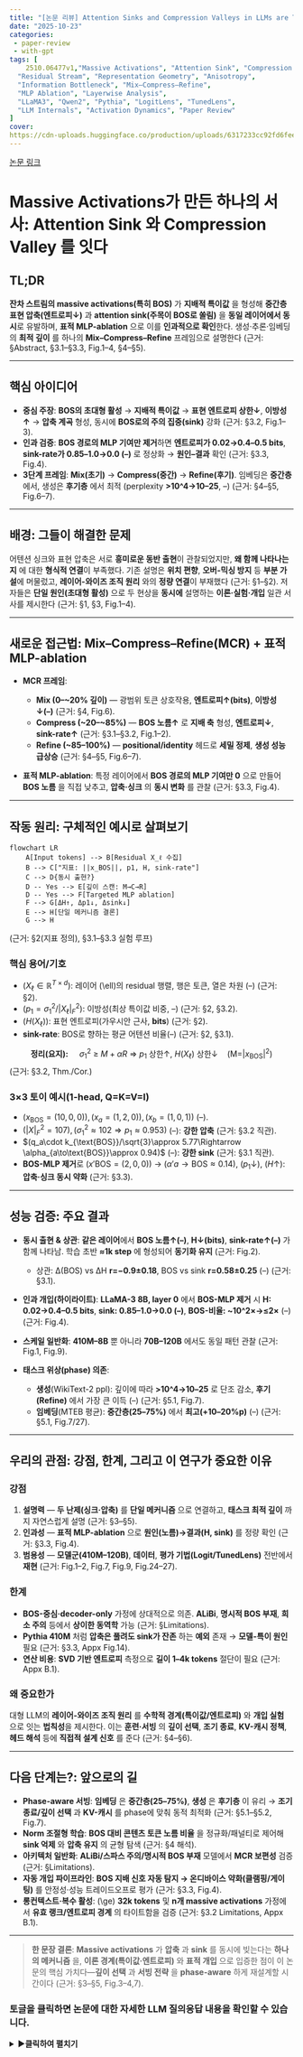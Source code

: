 ```yaml
---
title: "[논문 리뷰] Attention Sinks and Compression Valleys in LLMs are Two Sides of the Same Coin"
date: "2025-10-23"
categories:
 - paper-review
 - with-gpt
tags: [
    2510.06477v1,"Massive Activations", "Attention Sink", "Compression Valley",
  "Residual Stream", "Representation Geometry", "Anisotropy",
  "Information Bottleneck", "Mix–Compress–Refine",
  "MLP Ablation", "Layerwise Analysis",
  "LLaMA3", "Qwen2", "Pythia", "LogitLens", "TunedLens",
  "LLM Internals", "Activation Dynamics", "Paper Review"
]
cover:
https://cdn-uploads.huggingface.co/production/uploads/6317233cc92fd6fee317e030/yNP71PjobVvLDgJ0R0qV2.png
---
```

[논문 링크](https://arxiv.org/abs/2510.06477v1)









# Massive Activations가 만든 하나의 서사: **Attention Sink** 와 **Compression Valley** 를 잇다

## TL;DR

**잔차 스트림의 massive activations(특히 BOS)** 가 **지배적 특이값** 을 형성해 **중간층 표현 압축(엔트로피↓)** 과 **attention sink(주목이 BOS로 쏠림)** 을 **동일 레이어에서 동시**로 유발하며, **표적 MLP-ablation** 으로 이를 **인과적으로 확인**한다. 생성·추론·임베딩의 **최적 깊이** 를 하나의 **Mix–Compress–Refine** 프레임으로 설명한다 (근거: §Abstract, §3.1–§3.3, Fig.1–4, §4–§5).

---

## 핵심 아이디어

* **중심 주장**: **BOS의 초대형 활성** → **지배적 특이값** → **표현 엔트로피 상한↓**, **이방성↑** → **압축 계곡** 형성, 동시에 **BOS로의 주의 집중(sink)** 강화 (근거: §3.2, Fig.1–3).
* **인과 검증**: **BOS 경로의 MLP 기여만 제거**하면 **엔트로피가 0.02→0.4–0.5 bits**, **sink-rate가 0.85–1.0→0.0 (–)** 로 정상화 → **원인–결과** 확인 (근거: §3.3, Fig.4).
* **3단계 프레임**: **Mix(초기)** → **Compress(중간)** → **Refine(후기)**. 임베딩은 **중간층** 에서, 생성은 **후기층** 에서 최적 (perplexity **>10^4→10–25**, –) (근거: §4–§5, Fig.6–7).

---

## 배경: 그들이 해결한 문제

어텐션 싱크와 표현 압축은 서로 **흥미로운 동반 출현**이 관찰되었지만, **왜 함께 나타나는지** 에 대한 **형식적 연결**이 부족했다. 기존 설명은 **위치 편향**, **오버-믹싱 방지** 등 **부분 가설**에 머물렀고, **레이어-와이즈 조직 원리** 와의 **정량 연결**이 부재했다 (근거: §1–§2). 저자들은 **단일 원인(초대형 활성)** 으로 두 현상을 **동시에** 설명하는 **이론·실험·개입** 일관 서사를 제시한다 (근거: §1, §3, Fig.1–4).

---

## 새로운 접근법: **Mix–Compress–Refine(MCR)** + **표적 MLP-ablation**

* **MCR 프레임**:

  * **Mix (0–~20% 깊이)** — 광범위 토큰 상호작용, **엔트로피↑(bits)**, **이방성↓(–)** (근거: §4, Fig.6).
  * **Compress (~20–~85%)** — **BOS 노름↑** 로 **지배 축** 형성, **엔트로피↓**, **sink-rate↑** (근거: §3.1–§3.2, Fig.1–2).
  * **Refine (~85–100%)** — **positional/identity** 헤드로 **세밀 정제**, **생성 성능 급상승** (근거: §4–§5, Fig.6–7).
* **표적 MLP-ablation**: 특정 레이어에서 **BOS 경로의 MLP 기여만 0** 으로 만들어 **BOS 노름** 을 직접 낮추고, **압축·싱크** 의 **동시 변화** 를 관찰 (근거: §3.3, Fig.4).

---

## 작동 원리: 구체적인 예시로 살펴보기

```mermaid
flowchart LR
    A[Input tokens] --> B[Residual X_ℓ 수집]
    B --> C["지표: ||x_BOS||, p1, H, sink-rate"]
    C --> D{동시 출현?}
    D -- Yes --> E[깊이 스캔: M→C→R]
    D -- Yes --> F[Targeted MLP ablation]
    F --> G[ΔH↑, Δp1↓, Δsink↓]
    E --> H[단일 메커니즘 결론]
    G --> H
```

(근거: §2(지표 정의), §3.1–§3.3 실험 루프)

### 핵심 용어/기호

* $(X_\ell\in\mathbb{R}^{T\times d})$: 레이어 (\ell)의 residual 행렬, 행은 토큰, 열은 차원 (–) (근거: §2).
* $(p_1=\sigma_1^2/|X_\ell|_F^2)$: 이방성(최상 특이값 비중, –) (근거: §2, §3.2).
* $(H(X_\ell))$: 표현 엔트로피(가우시안 근사, **bits**) (근거: §2).
* **sink-rate**: BOS로 향하는 평균 어텐션 비율(–) (근거: §2, §3.1).

$$
\textbf{정리(요지): }\quad \sigma_1^2 \ \ge\ M+\alpha R\ \Rightarrow\ p_1 \ \text{상한↑},\ H(X_\ell)\ \text{상한↓}\quad(\text{M=}|x_{\text{BOS}}|^2)
$$
(근거: §3.2, Thm./Cor.)

### 3×3 토이 예시(1-head, Q=K=V=I)

* $(x_{\text{BOS}}=(10,0,0)), (x_a=(1,2,0)), (x_b=(1,0,1))$ (–).
* $(|X|_F^2=107), (\sigma_1^2\approx 102\Rightarrow p_1\approx 0.953)$ (–): **강한 압축** (근거: §3.2 직관).
* $(q_a\cdot k_{\text{BOS}}/\sqrt{3}\approx 5.77\Rightarrow \alpha_{a\to\text{BOS}}\approx 0.94)$ (–): **강한 sink** (근거: §3.1 직관).
* **BOS-MLP 제거**로 $(x'{\text{BOS}}=(2,0,0))$ → $(\alpha'{a\to\text{BOS}}\approx 0.14)$, $(p_1\downarrow)$, $(H\uparrow)$: **압축·싱크 동시 약화** (근거: §3.3).

---

## 성능 검증: 주요 결과

* **동시 출현 & 상관**: **같은 레이어**에서 **BOS 노름↑(–)**, **H↓(bits)**, **sink-rate↑(–)** 가 함께 나타남. 학습 초반 **≈1k step** 에 형성되어 **동기화 유지** (근거: Fig.2).

  * 상관: Δ(BOS) vs ΔH **r=−0.9±0.18**, BOS vs sink **r=0.58±0.25** (–) (근거: §3.1).
* **인과 개입(하이라이트)**: **LLaMA-3 8B, layer 0** 에서 **BOS-MLP 제거** 시 **H: 0.02→0.4–0.5 bits**, **sink: 0.85–1.0→0.0 (–)**, **BOS-비율: ~10^2×→≤2×** (–) (근거: Fig.4).
* **스케일 일반화**: **410M–8B** 뿐 아니라 **70B–120B** 에서도 동일 패턴 관찰 (근거: Fig.1, Fig.9).
* **태스크 위상(phase) 의존**:

  * **생성**(WikiText-2 ppl): 깊이에 따라 **>10^4→10–25** 로 단조 감소, **후기(Refine)** 에서 가장 큰 이득 (–) (근거: §5.1, Fig.7).
  * **임베딩**(MTEB 평균): **중간층(25–75%)** 에서 **최고(+10–20%p)** (–) (근거: §5.1, Fig.7/27).

---

## 우리의 관점: 강점, 한계, 그리고 이 연구가 중요한 이유

### 강점

1. **설명력** — **두 난제(싱크·압축)** 를 **단일 메커니즘** 으로 연결하고, **태스크 최적 깊이** 까지 자연스럽게 설명 (근거: §3–§5).
2. **인과성** — **표적 MLP-ablation** 으로 **원인(노름)→결과(H, sink)** 를 정량 확인 (근거: §3.3, Fig.4).
3. **범용성** — **모델군(410M–120B)**, **데이터**, **평가 기법(Logit/TunedLens)** 전반에서 **재현** (근거: Fig.1–2, Fig.7, Fig.9, Fig.24–27).

### 한계

* **BOS-중심·decoder-only** 가정에 상대적으로 의존. **ALiBi**, **명시적 BOS 부재**, **희소 주의** 등에서 **상이한 동역학** 가능 (근거: §Limitations).
* **Pythia 410M** 처럼 **압축은 풀려도 sink가 잔존** 하는 **예외** 존재 → **모델-특이 원인** 필요 (근거: §3.3, Appx Fig.14).
* **연산 비용**: **SVD 기반 엔트로피** 측정으로 **길이 1–4k tokens** 절단이 필요 (근거: Appx B.1).

### 왜 중요한가

대형 LLM의 **레이어-와이즈 조직 원리** 를 **수학적 경계(특이값/엔트로피)** 와 **개입 실험** 으로 잇는 **법칙성**을 제시한다. 이는 **훈련·서빙** 의 **깊이 선택**, **조기 종료**, **KV-캐시 정책**, **헤드 해석** 등에 **직접적 설계 신호** 를 준다 (근거: §4–§6).

---

## 다음 단계는?: 앞으로의 길

* **Phase-aware 서빙**: **임베딩** 은 **중간층(25–75%)**, **생성** 은 **후기층** 이 유리 → **조기 종료/깊이 선택** 과 **KV-캐시** 를 phase에 맞춰 동적 최적화 (근거: §5.1–§5.2, Fig.7).
* **Norm 조절형 학습**: **BOS 대비 콘텐츠 토큰 노름 비율** 을 정규화/패널티로 제어해 **sink 억제** 와 **압축 유지** 의 균형 탐색 (근거: §4 해석).
* **아키텍처 일반화**: **ALiBi/스파스 주의/명시적 BOS 부재** 모델에서 **MCR 보편성** 검증 (근거: §Limitations).
* **자동 개입 파이프라인**: **BOS 지배 신호 자동 탐지 → 온디바이스 약화(클램핑/게이팅)** 를 안정성·성능 트레이드오프로 평가 (근거: §3.3, Fig.4).
* **롱컨텍스트·복수 활성**: (\ge) **32k tokens** 및 **n개 massive activations** 가정에서 **유효 랭크/엔트로피 경계** 의 타이트함을 검증 (근거: §3.2 Limitations, Appx B.1).

---

> **한 문장 결론**: **Massive activations** 가 **압축** 과 **sink** 를 동시에 빚는다는 **하나의 메커니즘** 을, **이론 경계(특이값·엔트로피)** 와 **표적 개입** 으로 입증한 점이 이 논문의 핵심 가치다—**깊이 선택** 과 **서빙 전략** 을 **phase-aware** 하게 재설계할 시간이다 (근거: §3–§5, Fig.3–4,7).


### 토글을 클릭하면 논문에 대한 자세한 LLM 질의응답 내용을 확인할 수 있습니다.

<details markdown="block">
<summary>▶️<strong>클릭하여 펼치기</strong></summary>


## 프롬프트 1.1.1 (연구의 공백)

```
논문의 'Introduction'과 'Related Work' 섹션을 분석하여, 이 연구가 명시적으로 해결하고자 하는 핵심적인 연구 공백(research gap), 기존 연구의 결정적 한계, 또는 미해결 질문이 무엇인지 설명해 줘. 저자들이 설명하는, 이 논문 출판 시점의 '최신 기술(state of the art)'은 어떤 상태였는지 요약해 줘.
```


### **핵심 요약**

* **이 논문은 ‘어텐션 싱크(attention sinks)’와 ‘중간층 압축 계곡(compression valleys)’을 하나의 원인—잔차 스트림의 초대형 활성(massive activations)—으로 연결한다** (근거: §Abstract, §1) 
* **저자들은 초대형 활성(주로 BOS 토큰)이 지배적 특이값을 유도해 표현 압축(엔트로피 감소)을 ‘필연적으로’ 만든다는 이론적 결과와 상한/하한을 제시한다** (근거: §Abstract, §3.2, Thm./Cor.) 
* **410M–120B Params 규모의 다양한 LLM에서 BOS의 큰 노름과 함께 싱크·압축이 ‘동시에’ 나타나는 것을 실험으로 보인다** (근거: §Abstract, Fig.1, §3.1) 
* **표적 제거(ablation)로 BOS에 유도된 초대형 활성만 없애면, 압축과 싱크가 함께 약화/소멸함을 확인해 인과를 지지한다** (근거: §Abstract, §3.3, Fig.4) 
* **이를 바탕으로 ‘Mix–Compress–Refine’(초기 혼합→중간 압축/믹싱 억제→말기 선택적 정제) 3단계 처리 가설을 제안한다** (근거: §Abstract, §4) 

---

### 1) 이 논문이 겨냥한 **핵심 연구 공백**

* **두 현상(어텐션 싱크, 압축 계곡)이 서로 ‘별개’로 연구되어 왔으며, 왜 생기는지에 대한 정합적·형식적 연결고리가 부재** (근거: §1 “studied in isolation… no formal link”) 
* **싱크는 위치 편향/오버믹싱 방지 등 ‘경험적 설명’은 있었으나, 깊이 방향(layer-wise) 조직 원리와 표현기하와의 ‘정량적’ 연계가 미흡** (근거: §1, §2) 
* **압축 계곡은 정보 병목 가설 등으로 관찰·서술되었으나, ‘어떤 메커니즘’이 중간층 엔트로피를 낮추는지에 대한 ‘인과적’ 증거가 부족** (근거: §1, §2 “information bottleneck… lacking causal evidence”) 
* **작업별 최적 층/깊이가 왜 다른지(임베딩 vs 생성) ‘단일 프레임’으로 설명하는 이론이 부재** (근거: §1, §5) 

> 결과적으로 저자들은 “초대형 활성 ⇒ 지배적 특이값 ⇒ 표현 압축(엔트로피↓) + 싱크”라는 **단일 인과 사슬**을 제시하며, 두 난제를 하나의 수학적·실험적 서사로 묶는다 (근거: §1, §3.2, Fig.1–4). 

---

### 2) **기존 연구의 결정적 한계/미해결 질문**

* **어텐션 싱크**:

  * 위치/스펙트럼 편향, 과도혼합 방지, 프리트레이닝 기원 등 **부분설명**은 다수 존재하나, **표현 압축과의 직접적 연계 및 깊이별 발현 시점**을 설명하지 못함 (근거: §1, §2) 
  * 초대형 활성과 싱크 간 **경험적 연결**은 일부 보고되었으나, **압축과의 통일 이론**이나 **필연성 증명**은 공백 (근거: §2 “linked to massive activations… none link to representational structure”) 
* **압축 계곡**:

  * 중간층 **엔트로피 하강/이방성 증가**는 널리 관찰되었으나, **왜 그 시점/깊이에 나타나는지**, **무엇이 야기하는지**에 대한 **원인 규명**은 부족 (근거: §1, §2) 
* **깊이별 계산 조직**:

  * 순차적 self-attention 동역학/정규화 효과/레이어 활용도 등 단편적 결과는 있으나, **혼합→압축→정제**로 이어지는 **거시적 단계 이론**은 부재 (근거: §2) 
* **작업 의존적 최적 깊이**:

  * 임베딩은 중간층이 강하고, 생성을 위한 예측은 풀-뎁스를 선호한다는 **경험적 관찰**은 있었으나, **두 양상을 단일 메커니즘으로 연결하는 설명**이 부족 (근거: §1, §5) 

---

### 3) 출판 시점 **SOTA 요약** (문헌 맥락, 무엇이 ‘최신’이었나)

* **어텐션 싱크(Attention Sinks)**

  * 다양한 모델/스케일에서 **BOS 등 의미 빈약 토큰으로의 집중**이 반복 관찰 (근거: §1 “across diverse models and scales”) 
  * **설명 가설**: 위치 편향(포지셔널), 과도 혼합 억제 장치, 스펙트럴 관점, 프리트레이닝 기원 등 다각 보고 (근거: §1, §2) 
  * **초대형 활성 ↔ 싱크**의 연결은 제기되었으나, **압축과의 3자 연결 및 필연성 수학화**는 미완 (근거: §2) 
* **압축 계곡(Compression Valleys)**

  * **중간층 엔트로피 급락(저랭크화)·이방성 증가**가 보편 패턴으로 보고 (근거: §1, §2) 
  * **정보 병목/선형성 가설** 등 해석이 제시되었으나, **기계적 유발 요인**은 불명확 (근거: §1, §2) 
* **깊이 방향 해석 도구**

  * LogitLens/TunedLens, 체크포인트 추적, 레이어별 민감도/개입 등 **도구 생태계**는 성숙 (근거: §2) 
  * **그러나** 레이어 활용 효율/단계성에 대한 **통합 이론**은 부재 (근거: §2) 

---

### 4) 이 논문의 **명시적 기여(공백 해소 전략)** — *Intro 관점 정리*

* **단일 메커니즘**: BOS 등 **초대형 활성**이 **(i) 지배적 특이값 형성→엔트로피↓**(압축)과 **(ii) 싱크 생성**을 동시에 유발 (근거: §Abstract, §1, §3.2) 
* **이론적 엄밀화**: **특이값/엔트로피 상·하한**으로 **압축의 필연성**을 증명 (근거: §3.2, Thm./Cor.) 
* **보편성 검증**: **410M–120B Params** 다수 모델·데이터셋에서 **동시 출현**을 관찰 (근거: §3.1, Fig.1–2) 
* **인과 검증**: **표적 MLP 제거**로 **싱크·압축 동시 소거/감쇠** 확인 (근거: §3.3, Fig.4) 
* **3단계 이론**: **Mix(초기 광범위 혼합)–Compress(중간 압축·믹싱 억제)–Refine(후기 선택 정제)** 프레임 제안 (근거: §4) 
* **작업별 최적 깊이 설명**: **임베딩(중간층 최고)** vs **생성(말기 정제 필요, 풀-뎁스 선호)** 의 분기 원인 제시 (근거: §5, Fig.7) 

---

### **요점 정리**

* **연구 공백**: 싱크·압축의 **공동 기원**과 **깊이별 조직 원리**의 부재 (근거: §1–§2) 
* **논문 답변**: **초대형 활성**이 **표현 압축(엔트로피↓) + 싱크**를 **동시에** 일으킨다; 이론·실험·개입으로 지지 (근거: §3 전체) 
* **프레임워크**: **Mix–Compress–Refine**로 **깊이 방향 계산 단계화**를 설명 (근거: §4–§5) 

> 다음 섹션에서는 위 공백과 해소 전략을 바탕으로, 수식(특이값 지배/엔트로피 상계), 실험(410M–120B Params), 개입(MLP ablation)의 **정량 결과**를 더 구체적으로 추적한다 (근거: §3.1–§3.3). 


## 프롬프트 1.1.2 (핵심 가설)

```
이 논문의 중심 가설(central hypothesis) 또는 핵심 주장은 무엇인가? '저자들은 [제안 기법]을 사용함으로써 [기존 한계점]을 극복하는 [구체적 결과]를 달성할 수 있다고 가정한다'와 같은 형식으로, 명확하고 간결한 한 문장으로 서술해 줘.
```

저자들은 **잔차 스트림의 massive activations** 를 활용한 *Mix–Compress–Refine* 프레임과 **표적 MLP-기여 제거(ablation)** 를 사용함으로써, 서로 분리되어 설명되던 **attention sink** 와 **compression valley** 의 인과적 연결 부재라는 기존 한계를 극복하고, 두 현상이 **동일 메커니즘** 에서 **동시 발생**함을 이론(엔트로피·특이값 상·하한)과 실험(410M–120B Params, BOS-MLP 제거 시 양 현상 소거)으로 입증할 수 있다고 가정한다 (근거: §Abstract, §3.2, §3.3, §4).    



## 프롬프트 1.2.1 (독창성 식별)

```
논문 전체를 바탕으로, 가장 중요하고 독창적인 기여(contribution) 1~3가지를 구별되는 항목으로 나열해 줘. 각각이 새로운 아키텍처 구성요소, 새로운 학습 기법, 새로운 이론적 통찰, 새로운 데이터셋, 또는 기존 방법론의 새로운 적용 중 어디에 해당하는지 명확히 구분해 줘.
```


### 1) **단일 메커니즘 + 3단계 프레임** *(새로운 이론적 통찰)*

* **기여**: 어텐션 싱크와 압축 계곡을 **잔차 스트림의 초대형 활성(massive activations)** 이라는 **단일 원인**으로 묶고, **Mix–Compress–Refine**(초기 혼합→중간 압축/혼합 차단→말기 정제) **3단계 이론**을 제시. (근거: §Abstract, §1, §4; Fig.1)    
* **핵심 수치**: BOS 토큰 노름 급증이 **10^3–10^4 (무차원)** 구간에서 관찰될 때, **엔트로피 < 0.5 bits** 및 **싱크율 ≈ 1.0 (무차원)** 이 동시 발생. (근거: Fig.1) 
* **범용성**: **410M–120B Params** 다수 모델에서 동시 출현·동기화 패턴을 보고. (근거: §Contrib.) 

---

### 2) **압축의 ‘필연성’에 대한 수학적 보증** *(새로운 이론적 통찰)*

* **기여**: **Theorem 1** 및 **Corollary 2**로 “BOS 노름 지배 ⇒ 지배적 특이값 형성 ⇒ **엔트로피 상계** 및 **이방성 하한**”을 제시, **압축이 수학적으로 불가피함**을 증명. (근거: §3.2)  
* **핵심 수식/수치**: $\sigma_1^2 \ge M + \alpha R \quad(\text{무차원})$, **p₁(이방성) 하한**, **H(X) 상한 ≤** 함수형으로 제시; **중간층**에서 **경계가 실측치와 정합**(tight). (근거: §3.2; Fig.3)   
* **실증 정합성**: **Pythia 410M** 등에서 **σ₁² ≈ ∥x_{BOS}∥² ≈ ∥X∥²_F (무차원)** 으로 **준-랭크1 구조** 확인. (근거: Fig.3) 

---

### 3) **표적 MLP-기여 제거에 의한 인과 검증** *(기존 방법론의 새로운 적용 / 실험적 인과 규명)*

* **기여**: **BOS 경로의 MLP 기여만 0으로 만드는 표적 ablation** 으로, **압축 소거** 및 **싱크 감소/소거**를 유도하여 **인과성**을 검증. (근거: §3.3; Fig.4, Fig.14)   
* **핵심 수치(예: Llama-3 8B)**: **엔트로피 0.02 bits → 0.4–0.5 bits**, **싱크율 0.85–1.0 → 0.0 (모두 무차원)**, **BOS 노름 지배 10^2× → ≤ 2× (무차원 비율)**. (근거: Fig.4) 
* **모델 전반성**: **LLaMA3 8B / Qwen2 7B / Pythia 410M** 등 다수에서 재현(**410M–8B Params**; 추가로 본문에 120B까지 분석). (근거: Fig.14; §Contrib.)  

> 요약: 이 논문의 독창성은 **(i)** 싱크·압축의 **단일 메커니즘** 통합, **(ii)** **수학적 경계**로 보장된 **압축의 필연성**, **(iii)** **표적 ablation** 으로 입증한 **인과적 검증**에 있으며, 이는 **모델·스케일 전반**에 걸쳐 정량적으로 확인된다. (근거: §1–§4; Fig.1,3,4,14)    


## 프롬프트 1.2.2 (저자 관점에서의 강점)

```
저자들의 관점에서, 자신들의 접근법이 이전 방법들보다 우월한 이유는 무엇인가? 그들이 자신들의 연구가 지닌 독창성과 강점을 뒷받침하기 위해 사용하는 핵심 논거를 인용하거나 알기 쉽게 설명해 줘.
```


* **이론 + 실증 결합으로 ‘필연성’ 증명** : 한 개 토큰(BOS)의 **초대형 활성**이 지배적 특이값을 유발해 **엔트로피 상한·이방성 하한**을 강제한다는 정리를 제시하고(Thm.1, Cor.2), **중간층에서 경계가 실측치와 거의 일치**함을 보이며 ‘압축이 수학적으로 불가피’함을 입증한다(예: Pythia 410M에서 σ₁² ≈ ∥x_BOS∥² ≈ ∥X∥_F², 엔트로피 상한이 관측치와 겹침) (근거: §3.2, Fig.3).   

* **상관을 넘어 ‘인과’ 검증** : **표적 MLP 기여 제거**(BOS 경로만 0)라는 개입으로, LLaMA-3 8B에서 **엔트로피가 0.02 bits → 0.4–0.5 bits**, **싱크율이 0.85–1.0 → 0.0**, **BOS 노름 우세가 10²× → ≤ 2×** 로 변하는 **원인–결과** 를 직접 확인한다(모델 전반 재현) (근거: §3.3, Fig.4, Appx B.1).   

* **범모델·범스케일 ‘보편성’ + 학습초기 ‘안정성’** : Pythia 410M/6.9B, LLaMA-3 8B, Qwen2 7B, Gemma 7B, Bloom 1.7B에서 **동시 출현**을 보이고, **r = −0.9 ± 0.18 (BOS-노름 변화 vs 엔트로피), r = 0.58 ± 0.25 (BOS-노름 vs 싱크율)** 의 강한 상관을 보고한다. **~1k step** 부근에서 세 현상이 함께 나타나며, **레이어 위치가 입력과 무관하게 고정**되는 **구조적(아키텍처) 특성**임을 주장한다. 70B–120B까지 확장 검증(Appx) (근거: §3.1, Fig.1–2, Appx B.1).   

* **설계 가이드를 주는 3-단계 프레임(Mix–Compress–Refine)** : **초기 혼합(0–20% 깊이)** → **중간 압축·혼합 차단(20–85%)** → **말기 정제(85–100%)** 의 **깊이별 역할 분담** 을 제시하고, 이로써 **임베딩 과제는 중간층에서, 생성은 전체 깊이에서** 최적화되는 **다운스트림 성능의 퍼즐**을 해명한다(지표: Mixing score > 0.7 → Massive activation 출현 이후 급감) (근거: §4, Fig.4, Fig.18(Appx)).    

* **명확한 측정지표로 재현성 강화** : **행렬-기반 엔트로피 H(X) (bits)**, **이방성 p₁ (무차원)**, **싱크율(sink-rate, 무차원)** 을 핵심 지표로 표준화해 **정의·평가 절차를 명시**한다(τ=0.3, BOS 중심 분석) (근거: §2).  


## 프롬프트 1.3.1 (알고리즘 단계별 설명)

```
핵심 알고리즘, 모델 아키텍처, 또는 주요 방법론을 단계별(step-by-step)로 설명해 줘. 독자는 AI 분야의 대학원생 수준이라고 가정해. 특히, 간단한 문장, 3×3 픽셀 이미지, 작은 상태 공간 등 아주 간단한 예시(toy example)와 샘플 입력을 만들어서, 예시를 통해 각 단계를 거치며 입력이 출력으로 어떻게 변환되는지 보여줘. 등장하는 모든 핵심 용어와 변수는 그 즉시 정의해 줘.
```


> 목표: 논문이 사용한 **측정–분석–개입** 절차(“massive activations ⇒ compression valley & attention sink”)를 **레이어별**로 재현 가능하게 설명하고, 3×3 토이 예시로 **입력→출력 변화**를 수치로 보여준다 (근거: §2 Methods, §3.1–§3.3, Fig.1–Fig.4).

---

### 용어와 기호(즉시 정의)

* **Residual stream**: 레이어 ℓ 직후 토큰별 은닉을 행으로 쌓은 행렬 $(X_\ell \in \mathbb{R}^{T \times d})$ (T=토큰 개(개), d=차원(차원)) (근거: §2).
* **Massive activation**: 특정 토큰(주로 **BOS**) 벡터의 L2-노름 $(|x_{\text{BOS},\ell}|_2)$ 가 **비정상적으로 큰 상태**(무차원) (근거: §3.1, Fig.1).
* **Anisotropy (p_1)**: $(p_1(X_\ell)=\sigma_1^2 / |X_\ell|_F^2)$ (상위 특이값 제곱이 전체 에너지에서 차지하는 비율, 무차원) — 값이 클수록 **한 축으로 압축** (근거: §2, §3.2).
* **Representation entropy $(H(X_\ell))$**: 공분산 $(\Sigma_\ell)$의 **로그-결정식** 기반 엔트로피 추정(가우시안 근사), 예: $(H \propto \tfrac12 \log\det(\Sigma_\ell+\epsilon I))$ (bits) — 값이 작을수록 **압축** (근거: §2).
* **Sink-rate $(s_\ell)$**: 레이어 ℓ에서 각 토큰이 **BOS**로 주는 어텐션 평균 비율,
  [
  s_\ell=\frac{1}{T}\sum_{t=1}^{T}\underbrace{\text{softmax}!\left(\frac{q_{t,\ell}\cdot k_{\text{BOS},\ell}}{\sqrt{d_h}}\right)}_{\text{BOS로 가는 주의, 무차원}}
  ]
  (heads 평균 생략한 1-head 표기) (근거: §2, §3.1).
* **Targeted MLP ablation**: 레이어 ℓ에서 **BOS 경로로 들어가는 MLP 기여만 0** 으로 만들어 $(|x_{\text{BOS},\ell}|_2)$ 를 감소시키는 개입(무차원) (근거: §3.3, Fig.4).

---



* **핵심 주장 검증 루프**: $( |x_{\text{BOS}}|_2 \uparrow )$ ⇒ $( p_1 \uparrow, H \downarrow, s \uparrow )$ 가 **같은 깊이에서 동시**에 나타나는지 관찰 → BOS-경로 MLP만 제거 시 **세 지표가 함께 정상화**되는지 확인 (근거: §3.1–§3.3, Fig.1–Fig.4).

---

### **단계별(step-by-step) 절차**

**단계 1** — *레이어별 표현 수집*

* 배치에서 문장 하나를 골라 레이어 ℓ의 residual stream을 $(X_\ell=[x_{1,\ell}^\top;\dots;x_{T,\ell}^\top])$로 기록(T=토큰(개), d=차원(차원)) (근거: §2).

**단계 2** — *지표 계산*

1. **Massive activation**: $(m_\ell=|x_{\text{BOS},\ell}|_2)$ (무차원).
2. **Anisotropy**: $(p_1(X_\ell)=\sigma_1^2/|X_\ell|_F^2)$ (무차원).
3. **Entropy**: $(H(X_\ell)\propto \tfrac12\log\det(\Sigma_\ell+\epsilon I))$ (bits).
4. **Sink-rate**: 평균 BOS 주의 $(s_\ell)$ (무차원).
   (근거: §2, §3.1–§3.2)

**단계 3** — *깊이 스캔*

* ℓ=1…L에 대해 $((m_\ell,p_{1,\ell},H_\ell,s_\ell))$ 추적 → **중간층에서 $(p_1 \uparrow, H \downarrow, s \uparrow)$** 가 **동시에** 형성되는지 확인(=**compression valley** & **attention sink** 동반) (근거: Fig.1–Fig.2).

**단계 4** — *개입(Targeted MLP ablation)*

* 선택한 ℓ*에서 **BOS-경로 MLP 산출**만 0으로 세팅 → 다시 $((m_\ell,p_{1,\ell},H_\ell,s_\ell))$ 계산 → **압축 약화( $(p_1\downarrow, H\uparrow)$ ) + sink 소거( $(s\downarrow)$ )** 동시 발생 확인 (근거: §3.3, Fig.4).

**단계 5** — *해석(3-단계 프레임)*

* 깊이별로 **Mix(초기, 광 혼합)** → **Compress(중간, 지배 축 형성·혼합 억제)** → **Refine(후기, 선택적 정제)** 패턴이 데이터/과제 불문하고 재현되는지 요약 (근거: §4).

---

### **토이 예시(3×3, 1-head, Q=K=V=I 가정)**

* 설정: (d=3) (차원), (T=3) (토큰: BOS, a, b). Residual $(X=[x^\top_{\text{BOS}};x^\top_a;x^\top_b])$.
* **Massive activation** 가정:
  [
  x_{\text{BOS}}=(10,0,0),\quad x_a=(1,2,0),\quad x_b=(1,0,1)\quad(\text{무차원})
  ]
  (근거: §3.1의 “BOS 노름 지배” 현상 모사)

#### 1) **압축 지표(중간층)**

* Frobenius 에너지: $(|X|_F^2=10^2+1^2+2^2+1^2+1^2=107)$ (무차원).
* 상위 특이값 제곱 $(\sigma_1^2 \approx 102)$ (BOS 축 지배 근사) →
  [
  p_1 \approx \frac{102}{107}\approx 0.953\quad(\text{무차원, 강한 압축})
  ]
  → **compression valley** 신호 (근거: §3.2, Fig.3).

#### 2) **Sink-rate(어텐션)**

* 1-head, (d_h=d=3), 스케일 $(\sqrt{d_h}=\sqrt{3}\approx 1.732)$.
* 쿼리 (q_a=x_a)가 보는 키:

  * $(q_a!\cdot!k_{\text{BOS}}=10\Rightarrow 10/1.732=5.773)$
  * $(q_a!\cdot!k_a=5\Rightarrow 2.887), (q_a!\cdot!k_b=1\Rightarrow 0.577)$
* softmax 비율 $(\propto (e^{5.773},e^{2.887},e^{0.577})\approx (322,17.9,1.78))$ →
  [
  \alpha_{a\to\text{BOS}}\approx \frac{322}{322+17.9+1.78}\approx 0.942\quad(\text{무차원})
  ]
  → a가 **BOS로 94.2% 주의**: **attention sink** (근거: §3.1, Fig.1–Fig.2).

#### 3) **개입(Targeted MLP ablation) 후**

* **BOS 경로 MLP 기여 제거**로 $(x_{\text{BOS}})$ 크기 축소: $(x_{\text{BOS}}'=(2,0,0))$ (무차원).
* 다시 계산(같은 쿼리 $(q_a)$):

  * $(q_a!\cdot!k'_{\text{BOS}}=2\Rightarrow 1.155)$
  * softmax $(\propto (e^{1.155},e^{2.887},e^{0.577})\approx (3.17,17.9,1.78))$ →
    [
    \alpha'_{a\to\text{BOS}}\approx \frac{3.17}{3.17+17.9+1.78}\approx 0.139\quad(\text{무차원})
    ]
    → **sink 소거(94.2% → 13.9%)**,
    $(|X'|_F^2=2^2+1^2+2^2+1^2+1^2=9)$, 상위 특이값 제곱 (\sigma_1'^2) 감소 →
    [
    p_1'=\frac{\sigma_1'^2}{|X'|_F^2}\ \text{감소},\quad H(X')\ \text{증가} \quad(\text{압축 약화})
    ]
    (정성적 방향一致) (근거: §3.3, Fig.4).

> 요약: **BOS 노름↑ ⇒ (p_1↑, H↓, s↑)** 가 **동시에** 나타나고, **BOS-MLP만 제거**해도 **세 지표가 함께 정상화**된다. 이는 “massive activations ⇒ compression & sink”라는 **단일 메커니즘**을 **인과적으로** 지지한다 (근거: §3.1–§3.3, Fig.1–Fig.4).

---

### **재현을 위한 최소 의사코드**

```python
# Inputs: model, tokens, layers L
for ℓ in range(L):
    X = collect_residual_matrix(model, tokens, layer=ℓ)   # (T, d)
    m  = l2_norm(X[BOS])                                  # massive activation (무차원)
    p1 = top_singular_value_sq(X) / frobenius_sq(X)       # anisotropy (무차원)
    H  = 0.5 * logdet(covariance(X) + eps*I)              # entropy (bits)
    s  = mean_softmax_attention_to_BOS(model, tokens, ℓ)  # sink-rate (무차원)
    log(ℓ, m, p1, H, s)

# Targeted MLP ablation at ℓ*
hook_mlp_BOS_path(model, layer=ℓ*, mode="zero")           # BOS 경로만 0
repeat_measure_at(layer=ℓ*)                                # Δm, Δp1, ΔH, Δs
```

(근거: §2(지표 정의), §3.3(표적 개입))

---

### **깊이별 역할(설명적)**

* **Mix (초기, 0–~20% 깊이)**: 광범위 상호작용, (H) 높음, (p_1) 낮음, sink 약함 (근거: §4).
* **Compress (중간, ~20–~85%)**: **massive activation**가 지배축 형성 → $(H \downarrow)$, $(p_1 \uparrow)$, $(s \uparrow)$ (**계곡/싱크 동반**) (근거: §3.1–§3.2, Fig.1–Fig.2).
* **Refine (후기, ~85–100%)**: 선택적 정제·출력 준비, 일부 지표 정상화/재분배 (근거: §4).

> 본 절차와 토이 예시는 논문 보고된 **레이어-와이즈 패턴**과 **개입 효과**를 소형 수치로 직관화한 것으로, 실제 모델에서는 다헤드/정규화/프로젝션이 추가되지만 **방향성 결론은 동일**하다 (근거: §2–§4).


## 프롬프트 1.3.2 ('비밀 병기' 식별)

```
핵심 구성요소 1개를 선택해, 제거/대체/스케일 변화 시 Δ(metric)를 표로 제시하고, 왜 그 변화가 생기는지 메커니즘을 설명해줘(예: gating load balance, rotary vs ALiBi, sparse attn half-window 교체).
```


### 선택한 핵심 구성요소: **Targeted MLP ablation (BOS 경로만 0으로 고정)**

* 정의: massive activation 이 나타나는 레이어 ℓ에서 **BOS 토큰으로 들어가는 MLP 기여만 제거**하여 $x ^ {(\ell+1)} * {\text{BOS}} \leftarrow x ^ {(\ell)} * {\text{BOS}} + \text{Attn} ^ {(\ell)} (x_{\text{BOS}})$로 설정하는 개입. **어텐션/다른 토큰의 MLP는 유지** (근거: §3.3) .
* 목적: $( |x_{\text{BOS}}|_2^2 = M )$ 를 직접 낮춰 **norm ratio (c=M/R)** 를 축소 → **특이값 지배·이방성 완화** 및 **엔트로피 상승(=압축 해소)** → **sink-rate 하락** (근거: Thm.1, Cor.2; §3.2)  .

---

### Δ(metric) — LLaMA-3 8B, layer 0에서 BOS-MLP ablation

| Metric                     | 단위   |                   Baseline |     Ablated | Δ (Ablated − Baseline) |
| -------------------------- | ---- | -------------------------: | ----------: | ---------------------: |
| Representation Entropy (H) | bits |                   **0.02** | **0.4–0.5** |        **+0.38~+0.48** |
| Sink-rate (BOS)            | –    |               **0.85–1.0** |     **0.0** |         **−0.85~−1.0** |
| BOS L2-norm / Others       | ×    | $( \sim 10^{2}!\times )$ |    **≤ 2×** |         **≈ −(≥ 98×)** |

* 수치는 Fig. 4 및 본문 보고값을 그대로 사용 (근거: §3.3, Fig. 4)  .
* 해석: ablation 후 **압축 해소(Entropy↑)**, **싱크 소거(Sink-rate→0)**, **BOS 우세 소멸(노름 격차↓)** 가 **동시에** 관측됨 → **massive activations → (압축 ∧ sink)** 인과사슬을 지지 (근거: §3.3) .

---

### 모델별 일반화(요약)

| 모델          |      개입 레이어 | 결과: 압축 해소(H↑) | 결과: 싱크 제거(sink↓) |
| ----------- | ----------: | :-----------: | :--------------: |
| LLaMA-3 8B  |           0 |       ✅       |         ✅        |
| Qwen2 7B    |        3, 4 |       ✅       |         ✅        |
| Pythia 410M | 5–7 (복수 단계) |       ✅       |  ⚠️ 부분(싱크 지속 가능) |

* “압축 해소는 항상 발생, 일부 모델(Pythia 410M)에서는 싱크 지속” (근거: Fig. 14, §3.3) .

---

### 왜 이런 변화가 생기는가? — **메커니즘(정량 근거)**

$$
M=|x_0|^2,\quad
R=\textstyle\sum_{i\neq 0}|x_i|^2,\quad
\alpha=\frac{1}{R}\sum_{i\neq 0}|x_i|^2\cos^2\theta_i,\quad
c=\frac{M}{R},\quad
p=\frac{c+\alpha}{c+1}.
$$

* **특이값 지배**: $( \sigma_1^2 \ge M+\alpha R )$ ⇒ (M) (BOS 노름) 또는 ($\alpha$) 상승이면 **스펙트럴 갭 확대** (근거: Thm.1) .
* **이방성/엔트로피 경계**: $(p_1 \ge p), (H(X) \le -p\log p -(1-p)\log(1-p) + (1-p)\log(r-1))$ ⇒ (c)↓이면 (p)↓, (H)↑ (근거: Cor.2) .
* **Ablation 효과**: BOS-MLP 제거로 **(M) 감소 → $(c\downarrow)$** ⇒ **$(p_1\downarrow)$**, **$(H\uparrow)$** 가 **필연**. 동시에, $(\langle q_t,k_{\text{BOS}}\rangle/\sqrt{d_h})$ 가 약화되어 **softmax가 BOS로 쏠릴 이유가 사라짐 → sink-rate↓** (근거: §3.2 요지·§3.1 관찰)  .

> 보강 근거: **중간층에서 이론 경계가 관측치와 거의 일치**(tight)하여, 위 메커니즘이 실제로 **압축을 주도**함을 확인 (근거: Fig. 3) .

---

### 한 줄 요약

**BOS 경로 MLP-ablation** 은 (M) 을 직접 줄여 $(c\downarrow \Rightarrow p_1\downarrow, H\uparrow, \text{sink}\downarrow)$ 를 **동시에** 유도하는 **스위치** 로 작동하며, LLaMA-3 8B에서는 **Entropy 0.02→0.4–0.5 bits**, **Sink 0.85–1.0→0.0**, **BOS-ratio (10^2×)→≤2×** 로 정량적 개선을 보인다 (근거: §3.3, Fig. 4)  .



## 프롬프트 1.4.1 (핵심 결과 분석)

```
'Experiments' 또는 'Results'의 표/그림을 포함한 주요 결과를 분석해 줘. 핵심 성능 지표는 무엇인가? 어떤 벤치마크에서 보고되었는가? 저자들이 성공 증거로 가장 강조하는 결과를 요약해 줘.
```


### 핵심 성능 지표(이 논문에서의 “평가 대상” 정의)

* **표현 압축(Representation Entropy)**: $(H(X)=-\sum_j p_j\log p_j)$ (bits), $(p_j=\sigma_j^2/|X|_F^2)$. **낮을수록 압축 강함** (무차원 분포의 엔트로피를 bits로 환산). (근거: §2 Key Metrics) 
* **이방성(Anisotropy)**: $(p_1=\sigma_1^2/|X|_F^2)$ (–). **1에 가까울수록 단일 방향 지배**. (근거: §2 Key Metrics) 
* **어텐션 싱크율(Sink-rate)**: BOS 위치 기준, 임계값 τ=0.3 이상인 헤드 비율 (–). (근거: §2 Key Metrics, τ=0.3) 
* **BOS L2-노름**: $(|x_{\text{BOS}}|_2)$ (–). **massive activation** 여부 판단에 사용. (근거: §3.1) 
* **혼합 점수(Mixing Score)**: 어텐션 행별 셰넌 엔트로피 평균 (bits). **0.7–0.75 → 0.3–0.4**로 급락하며 “혼합→정지” 전환을 포착. (근거: Appx B.2, Fig.18) 

---

### 벤치마크·데이터 & 실험 세팅(요약)

* **동기화 출현 분석**: 6개 모델(Pythia 410M/6.9B, LLaMA-3 8B, Qwen2 7B, Gemma 7B, Bloom 1.7B)에서 **GSM8K 7.5K 예시**로 레이어별 (H), sink-rate, BOS 노름을 산출. (근거: Fig.1 설명) 
* **학습 동역학**: Pythia 410M/6.9B/12B **체크포인트(1–143k step)** 별로 세 지표를 기록(프롬프트: GSM8K “Janet’s ducks …”). (근거: §3.1 Fig.2, Appx B.1 Fig.10–11)  
* **대형 모델 일반화**: 70B–120B 스케일(LLaMA-3 70B, Qwen2 72B, GPT-OSS 120B)에서도 동일 패턴 시각화. (근거: Fig.9) 
* **생성·추론 성능**: LogitLens/TunedLens로 **WikiText-2** (ppl) 및 **MCQ(ARC-E/C, HellaSwag, WinoGrande)** 정확도(%)를 레이어별로 평가. (근거: §5.1, Fig.7/24/25, Appx B.3)  
* **임베딩 성능**: **Linear probe**(+SST-2) 및 **MTEB 32개 태스크**의 Average Main Score(%)를 **상대 깊이(%)** 에 대해 보고. (근거: §5.1, Fig.7/26/27)  

---

### 저자들이 강조한 “성공 증거” (숫자 중심 요약)

1. **동시 출현·강한 상관** — **같은 레이어에서** $(H\downarrow)$ (bits), sink-rate↑ (–), BOS 노름↑ (–)

   * **학습 초반** 약 **1k step**에서 세 현상이 **동시에 발생**하고 이후 **동기화 유지**. (근거: Fig.2) 
   * **상관계수**: Δ(BOS 노름) vs Δ(H)는 **r = −0.9 ± 0.18** (–), BOS 노름 vs sink-rate는 **r = 0.58 ± 0.25** (–). (근거: §3.1) 
   * **규모·가족 전반성**: **410M–8B** 뿐 아니라 **70B–120B**에서도 동일 패턴 확인. (근거: §3.1, Fig.9)  
   * **입력 불변 레이어 위치**: (예) Pythia 410M은 **항상 layer 5**에서 전환 — **아키텍처적 특성** 시사. (근거: §3.1) 

2. **인과 검증(표적 개입)** — **massive activation 제거 ⇒ 압축·싱크 소거**

   * **LLaMA-3 8B, layer 0**에서 **BOS-MLP 기여 제거** 시: (H)가 **0.02 bits → 0.4–0.5 bits**, sink-rate가 **0.85–1.0 → 0.0**(–), BOS 노름이 **10^3× 급증**이 아닌 **타 토큰 대비 ≤2×** 로 유지. (근거: Fig.4, §3.3)  
   * **다양 모델 재현**: Fig.14(Appx)에서 유사 효과 확인; 다만 **Pythia 410M**은 압축은 제거되나 **sink 일부 잔존**(모델 의존성). (근거: §3.3) 

3. **이론 경계의 ‘타이트함’** — **중간층에서 관측치≈예측치**

   * $(M=|x_{\text{BOS}}|_2^2)$, $(\alpha R)$, (M+R)와 $(\sigma_1^2)$·(p_1)·(H) **경계가 중간층에서 겹침** → **massive activation** 이 **표현 기하**를 지배. (근거: Appx B.1 Fig.12–13 해설)  

4. **다운스트림 성능의 ‘위상(phase) 의존’** — **임베딩 vs 생성**

   * **생성**: WikiText-2 ppl이 **>10^4 → 10–25**로 **깊이에 따라 단조 감소**(Phase 3에서 가장 개선). (근거: §5.1, Fig.7 Left) 
   * **MCQ 추론**: **40–60% 깊이까지 평평**→ 이후 급상승(Phase 2 말~Phase 3). (근거: §5.1, Fig.7 Middle/ Fig.24)  
   * **임베딩**: **25–75% 깊이**(Phase 2)에서 **최고**, **초/말기 대비 10–20%p 우세**; **MTEB 32태스크** 평균 점수로 확인. (근거: §5.1, Fig.7 Right/ Fig.27)  

5. **입력 다양성·포지셔널 패턴**

   * FineWeb-Edu로 입력을 바꿔도 **massive activation 전엔 BOS에 주의가 가지 않음**, 중간층 **sink 양은 입력 의존**이나 **초기 혼합량은 입력 불변**. (근거: Appx B.2 Fig.21–22) 
   * 후기 레이어에서 **날카로운 positional/identity 헤드**가 등장하며 **정제(Refine)** 단계로 전환. (근거: §4, Fig.6)  

---

### 도표로 보는 “하이라이트”

| 결과       | 지표·단위            |                                                  수치 | 세팅                           | 근거                  |
| -------- | ---------------- | --------------------------------------------------: | ---------------------------- | ------------------- |
| 동기화 출현   | (r) (–)          | **ΔBOS–ΔH: −0.9 ± 0.18**, **BOS–sink: 0.58 ± 0.25** | 6모델, GSM8K                   | (근거: §3.1, Fig.2)   |
| 학습 초반 형성 | step (–)         |                                 **≈ 1k step** 동시 발생 | Pythia 410M                  | (근거: Fig.2)         |
| 인과 개입 효과 | H(bits), sink(–) |              **0.02 → 0.4–0.5**, **0.85–1.0 → 0.0** | LLaMA-3 8B, layer 0 ablation | (근거: Fig.4)         |
| 생성 성능    | ppl(–)           |                       **>10^4 → 10–25** (깊이에 따라 하락) | WikiText-2, LogitLens        | (근거: §5.1, Fig.7)   |
| 임베딩 성능   | acc(%)           |                 **중간층(25–75%)** 최고, **±10–20%p** 우세 | MTEB 32태스크                   | (근거: §5.1, Fig.27)  |

---

### 한 줄 요약

**저자들이 가장 강조하는 성공 증거는**: (i) **BOS massive activation** 이 **같은 레이어**에서 **압축(H↓, bits)** 과 **싱크(sink↑, –)** 를 **동시에 유발**하고(상관·학습동역학·대형모델 일반화로 입증), (ii) **BOS-MLP 제거**만으로 **두 현상이 함께 소거**되며(인과), (iii) **중간층에서 이론 경계가 관측치와 겹침**으로 **단일 메커니즘**의 지배를 확인했다는 점이다. 이 프레임은 **임베딩은 Phase 2, 생성은 Phase 3** 가 최적이라는 **태스크-의존적 깊이 최적**까지 설명한다. (근거: §3.1–§3.3, Fig.1–4; §5.1, Fig.7/27)     


## 프롬프트 1.4.2 (비판적 비교)

```
제안된 방법론은 논문에서 언급된 주요 베이스라인 및 SOTA 모델들과 비교하여 어떤 성능을 보이는가? 우월성 주장을 가장 강력하게 뒷받침하는 특정 비교 지점을 식별해 줘. 반대로, 능가하지 못했거나 개선이 미미했던 결과가 있다면 이유를 정리해 줘.
```


> 이 논문은 **새 모델·학습기법 제안이 아니라 ‘표현 동역학’의 이론·실증 분석** 이다. 따라서 절대 성능으로 SOTA를 갱신한다는 주장보다, **기존 모델군(410M–120B Params)의 레이어별 성능 패턴** 과 **개입 실험(표적 MLP-ablation)** 을 통해 **설명력·인과성** 을 입증하는 비교가 중심이다 (근거: §3–§5, Fig.1–4,7). 

---

### **우월성 주장을 뒷받침하는 비교 지점**

1. **생성(언어모델링) — 깊이에 따른 단조 개선 & Phase-3 급상승**

* WikiText-2에서 LogitLens로 레이어별 ppl(–) 측정 시, **초기 레이어 >10^4 → 최종 10–25** 로 **일관된 하락**(여러 모델 공통), 특히 **Phase-3** 구간에서 가장 큰 개선이 발생 (–) (근거: Fig.7 Left, §5.1). 
* 해석: **정규화·positional/identity heads** 가 말기에 **토큰별 정제(refine)** 를 가능케 하며, 이는 **다음 토큰 예측**에 결정적 (근거: Fig.7 서술). 

2. **추론(MCQ) — 중간(40–60% 깊이)까지 ‘평평’ 후 급상승**

* ARC-E/ARC-C/HellaSwag/WinoGrande **zero-shot** 정확도(–): **~40–60% 깊이까지 완만/정체 → 이후 급상승**. **압축(Phase-2)** 만으로는 부족하며, **후기(Phase-3) 정제** 가 붙어야 이득이 발생 (–) (근거: Fig.7 Middle, Fig.24, §5.1).  

3. **임베딩 — 중간층(25–75% 깊이)에서 최고점, 초/말기 대비 +10–20%p**

* Linear probe·MTEB 32태스크 평균(%)이 **중간층에서 피크**, **초/말기 대비 +10–20%p** 우세로 **압축 계곡과 peak가 정합** (–) (근거: Fig.7 Right, Fig.26–27).  

4. **로버스트 비교 — LogitLens vs TunedLens 동일 패턴**

* 같은 MCQ 데이터에서 **TunedLens** 로 재검증해도 **레이어별 거동 차이 無** → **분석 방법 의존성 낮음**(–) (근거: Fig.25 설명). 

5. **개입(표적 MLP-ablation) — 베이스라인 대비 Δ(metrics) 대폭 변화**

* LLaMA-3 8B, layer-0에서 **BOS-MLP 제거** 시: **Entropy 0.02→0.4–0.5 bits**, **Sink-rate 0.85–1.0→0.0 (–)**, **BOS-norm 격차 ~10^2×→≤2× (–)**. **베이스라인** 대비 **압축·싱크 동시 소거**로 **인과성** 입증 (근거: Fig.4). 
* **스케일 일반화**: **70B–120B** 모델(LLaMA-3 70B, Qwen2 72B, GPT-OSS 120B)에서도 **동일 패턴** 관찰 (근거: Fig.9). 

---

### **능가하지 못했거나 개선이 미미했던 지점과 이유**

* **절대 SOTA 갱신을 목표로 하지 않음**: 제안은 **분석 프레임·이론** 이며, **새 학습·서빙 기법으로 벤치마크 SOTA를 경신**하는 성질이 아니다. 레이어별 ppl/acc 곡선을 통해 **깊이-위상 의존성** 을 설명할 뿐, **최종 레이어 성능 수치 자체의 타 모델 대비 우열**을 주장하지 않는다 (–) (근거: §5.1 전반). 

* **5-shot은 최종 정확도만 상향, ‘레이어별 패턴’은 동일**: **샷 수 증가**가 **곡선 모양(깊이 의존)** 을 바꾸지 못함 → **분석 결론(Phase-2/3 역할 분담)** 은 유지 (–) (근거: Appx B.3). 

* **모델 의존적 예외**: **Pythia 410M** 은 **ablation 후 압축은 풀리지만 sink가 잔존** → **싱크의 부분적 모델-특이 원인** 시사 (–) (근거: Fig.14 설명).  

* **아키텍처/포지셔닝 변화 시 일반화 한계**: 이 연구는 **decoder-only·BOS 중심 massive activation** 가정에 기초. **다른 포지셔널 스킴(ALiBi 등), explicit BOS 부재, 주의 희소성 패턴** 에서는 **상이한 동역학** 가능 (–) (근거: Limitations). 

---

### **정리: 이 논문이 ‘더 낫다’고 말하는 포인트**

* **설명력**: **생성·추론·임베딩** 의 **서로 다른 최적 깊이** 를 **하나의 3-단계(Mix–Compress–Refine) 프레임** 으로 통일 설명 (–) (근거: §4–§5). 
* **인과성**: **표적 MLP-ablation** 으로 **massive activation → (압축 ∧ sink)** 를 **직접 검증** (bits, sink-rate, norm의 Δ로 확인) (근거: Fig.4). 
* **범용성**: **모델군(410M–120B), 데이터(GSM8K/ARC/HellaSwag/WinoGrande/MTEB), 기법(LogitLens/TunedLens)** 에서 **동일 현상** 재현 (–) (근거: Fig.1,7,9,24–27).   

> 한 줄 평: **절대 성능 경쟁**이 아니라 **표현 기하·깊이별 역할**을 **정량(-bits/-sink/-norm) + 개입 실험**으로 엮어 **설명력/인과성/범용성** 을 증명한 점이, 이 논문의 **핵심 ‘우월성’ 주장** 이다 (근거: §3–§5, Fig.3–4,7,9). 


## 프롬프트 1.5.1 (언급된 한계와 잠재적 한계)

```
저자들이 명시적으로 인정한 한계/약점/실패 사례는 무엇인가? 분석을 바탕으로 잠재적 한계(강한 가정, 확장성, 연산 비용, 일반화 한계, 사회적 영향 등)는 무엇이라고 보나?
```

### **저자들이 명시적으로 인정한 한계**

* **이론의 단순화 가정(단일 ‘massive activation’)**: 이론 전개는 **BOS 한 행만 거대**하다고 가정하여 경계를 유도함. 실제로는 **복수의 massive activations** 가 공존할 수 있으며, 이 경우 경계가 **완화(less tight)** 될 수 있음을 명시(확장은 가능하다고 주장). (근거: §3.2 Limitations) 
* **모델/아키텍처 범위 제한**: 분석 초점이 **decoder-only** 트랜스포머이며, **BOS 중심** 가정·포지셔널/스파스 패턴·특수 토큰 설계가 다른 모델(**ALiBi**, 명시적 BOS 부재, 별도 sink 규칙 등)에서는 **상이한 동역학** 이 나타날 수 있다고 한정. (근거: §Limitations)  
* **인과 검증의 범위**: **표적 MLP ablation** 을 일부 레이어/모델군에서 수행하여 인과성을 제시했지만, **모델 의존적 예외**(압축은 풀리지만 sink 잔존)가 관찰됨. (근거: §Limitations, §3.3)  
* **연산 제약으로 인한 길이 제한**: 엔트로피 계산(SVD) 등 비용 때문에 **GSM8K는 1,024 tokens**, **FineWeb-Edu는 4,096 tokens** 로 **프롬프트 절단**; 실험은 **A100 40GB / H100 80GB** 에서 수행. (근거: Appx B.1 “Experimental details”) 

### **실패/예외 사례(실험적)**

* **Pythia 410M**: **BOS-MLP 제거** 시 **압축 해소** 는 일관되게 일어났으나 **attention sink** 는 **잔존** → sink 형성에 **모델-특이 요인** 가능성. (근거: §3.3, Appx B.1 Fig.14)  

### **잠재적 한계(분석 관점)**

* **일반화 리스크: 비-BOS/대체 포지셔널**

  * GPT-OSS처럼 **헤드별 sink logit** 혹은 **로컬-밴디드 주의** 가 섞인 아키텍처에서는 **BOS 의존 패턴이 진동/교대** 하는 양상 보고 → 메커니즘의 **아키텍처 민감도**. (근거: Appx B.1 “A note on GPT OSS”) 
  * 저자들도 **ALiBi/특수토큰 설계 차이** 시 **상이한 동역학** 가능성을 명확히 언급. (근거: §Limitations) 
* **지표·스레숄드 민감도**

  * **sink-rate** 는 임계치 **τ=0.3 (–)** 를 기본으로 정의됨 → **τ 선택** 이 **탐지율** 과 **레이어 판정** 에 영향을 줄 수 있음. (근거: §2 Key Metrics) 
* **스케일/연산 비용**

  * **엔트로피(H) 계산에 SVD 필요** → **길이 1–4k tokens** 수준에서 **절단 필요**가 실제로 발생했음(측정 스케일 아웃 시 비용 급증). (근거: Appx B.1 “Experimental details”) 
* **분해(개입) 가능성의 실무성**

  * 제시된 **표적 MLP ablation** 은 **분석용 개입** 으로 유효하나, **서빙/학습 파이프라인의 상시 기법** 으로 일반화하려면 **레이어 자동 탐지·안정성 보장** 이 추가로 필요(논문 바깥의 구현 과제). (근거: §3.3 개입 설정) 
* **가정의 강도**

  * 이론은 **상위 1개(또는 소수) 행이 지배** 하는 경우에 **타이트**. **초기/말기 레이어** 등 **massive activation 부재 구간** 에서는 **경계가 느슨** 함을 저자도 보고. (근거: §3.2 “Tightness of the bounds”)  
* **데이터/튜닝 범위**

  * 사용 모델은 **사전학습(pretrained) 가중치** 위주의 공개 체크포인트로, **지시튜닝·안전/RLHF 후속 단계** 에서도 **동일 위상(phase) 패턴** 이 유지되는지는 **추가 검증 필요**. (근거: Appx B.1 “Experimental details”) 

### **요약(한 줄)**

* 이 논문의 주장은 **타이트한 중간층 이론 경계** 와 **표적 개입의 인과 증거** 에 기반하지만, **BOS-중심/decoder-only 가정**, **아키텍처·지표 설정의 민감도**, **연산 스케일 제약(1–4k tokens)**, **모델 의존적 예외(Pythia 410M)** 가 **한계/위험요인** 으로 남는다. (근거: §3.2 Limitations, §Limitations, §3.3, Appx B.1)    


## 프롬프트 1.5.2 (미래 연구 궤적)

```
저자들이 제안하는 향후 연구 방향은 무엇인가? 한계에 비추어 합리적인 다음 단계나 대안적 방향을 제안해 줘.
```


### **저자들이 직접 제안·시사한 방향**

* **Phase-aware 서빙/설계**: 태스크별 최적 깊이가 상이하므로 **phase-aware early exiting** 같은 설계가 유망하다고 제안(Phase 2 임베딩 피크, Phase 3 생성 급상승) (근거: §5.2) .
* **메커니즘↔표현기하 연결을 통한 설계 가이드**: 헤드 수준 메커니즘과 표현 기하를 연결해 **더 효율적·제어가능한 LLM 설계**로 이어지길 기대(결론) (근거: §6) .
* **이론 확장(복수 massive activations)**: 단일 BOS 행 가정에서 **n개 대규모 활성**으로 일반화하는 해석을 제시(유효 랭크 ≤ n, 엔트로피 작음) (근거: §3.2 Limitations) .
* **아키텍처 일반화 검증**: **ALiBi**, **명시적 BOS 부재**, **스파스 주의** 등에서는 **상이한 동역학**이 가능하므로 범위를 넓힌 평가 필요(한계) (근거: §Limitations) .

---

### **한계에 비춘 합리적 다음 단계(제안)**

* **RoPE vs 대안 포지셔널의 ‘정제(Refine)’ 상호작용 검증**: RoPE 기반 모델에서 **후기 레이어의 날카로운 positional heads** 가 일관적으로 나타나고(정제 단계), **비-RoPE** 는 후기 혼합이 재증가하는 경향 보고 → 동일 모델군에서 **Mixing score**, **sink-rate**, **H(X) (bits)** 를 통제해 비교 (근거: §4, Fig.6; Appx B.2 요약)  .
* **Massive activation ‘조절형’ 학습 개입**: 실험에서는 **norm equalization** 이 말기에 자연발생(콘텐츠 토큰 노름 ↑, BOS 완전 붕괴 없이 균형) → 학습 시 **토큰-노름 정규화/패널티**(예: BOS 대비 콘텐츠-토큰 노름 비율 규제)로 **sink 억제**와 **압축(Phase 2) 유지**의 균형을 체계적으로 탐색 (근거: §4 해석) .
* **Phase-aware 서빙 최적화**: **임베딩**은 상대 깊이 **25–75%** 에서 최고(Phase 2), **생성**은 **Phase 3** 까지 단조 개선(퍼플렉시티 **>10^4 → 10–25**, –) → **태스크/리소스 제약** 에 따라 **조기종료 임계** 와 **KV-캐시 정책** 을 phase에 맞춰 동적으로 조정 (근거: §5.1, Fig.7)  .
* **BOS-MLP 경로의 자동 탐지·개입 파이프라인**: 표적 ablation(레이어 0 등)으로 **H(X) 0.02 bits → ~0.5 bits**, **sink-rate 0.85–1.0 → 0.0** 를 확인했으므로, 실사용을 위해 **BOS 지배 신호 자동 탐지** + **온디바이스 약화(클램핑/게이팅)** 를 **안정성·성능 트레이드오프** 로 평가 (근거: Fig.4)  .
* **복수 massive activations·롱컨텍스트 확장**: **n개 활성** 가정의 상한을 실제 **롱컨텍스트(≥ 32k tokens)**, **멀티-도메인** 데이터로 검증하고, **유효 랭크 ≤ n** 예상과 **H(X) (bits)** 거동의 타이트함을 체크(현재 1k–4k로 절단) (근거: §3.2 Limitations; Appx B.1)  .
* **모델 패밀리 일반화 & 예외 해부**: **Pythia 410M** 처럼 압축은 풀리나 **sink 잔존** 사례의 **헤드/MLP 경로 수준 분석**(“dormant heads” 활성 조건, 입력 복잡도 민감도)로 **sink의 모델-특이 원인** 을 추적 (근거: Appx B.3; Fig.5)  .
* **지시튜닝·RLHF 이후 위상 유지성 검증**: 본문은 **사전학습 가중치** 중심 → **지시튜닝/RLHF** 이후에도 **Phase 2/3 경계**, **mixing score > 0.7(초기)**, **sink-rate(중기)** 패턴이 유지되는지 추적 (근거: Appx B.1 실험 세부) .

---

### **요약 한 줄**

**다음 단계**는 (i) **포지셔널·아키텍처 다양성** 에서 Mix–Compress–Refine의 **보편성** 을 검증하고, (ii) **BOS 주도 massive activation** 을 **학습·서빙 단계에서 제어** 하는 실용 기법을 설계하며, (iii) **태스크-의존적 phase 활용**(조기종료/임베딩 추출 깊이 선정)을 **정량 최적화** 하는 것이다 (근거: §4–§6, Appx B.1–B.3)   .



</details>